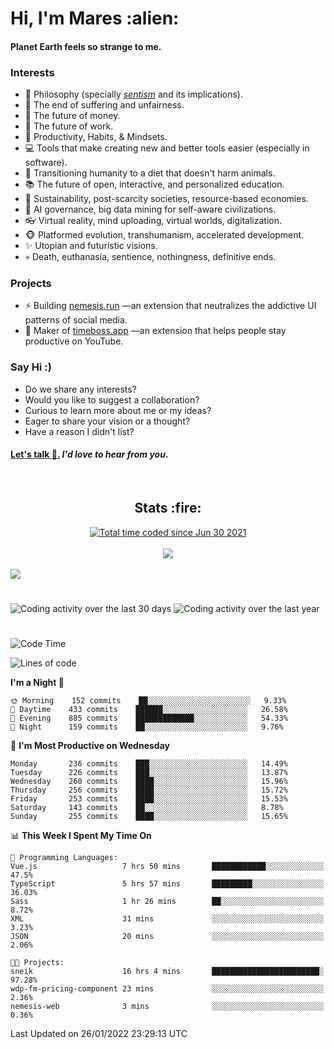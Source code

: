 <h1>Hi, I'm Mares :alien:</h1>

#### Planet Earth feels so strange to me.

### **Interests**

- 🌊 Philosophy (specially [_sentism_][sentismmedium] and its implications).
- 🎯 The end of suffering and unfairness.
- 💸 The future of money.
- 💼 The future of work.
- 🧠 Productivity, Habits, & Mindsets.
- 💻 Tools that make creating new and better tools easier (especially in software).
- 🥗 Transitioning humanity to a diet that doesn't harm animals.
- 📚 The future of open, interactive, and personalized education.
- 🌱 Sustainability, post-scarcity societies, resource-based economies.
- 🤖 AI governance, big data mining for self-aware civilizations.
- 👓 Virtual reality, mind uploading, virtual worlds, digitalization.
- 🐵 Platformed evolution, transhumanism, accelerated development.
- ✨ Utopian and futuristic visions.
- 💀 Death, euthanasia, sentience, nothingness, definitive ends.


### **Projects**

- ⚡ Building [nemesis.run](https://nemesis.run) —an extension that neutralizes the addictive UI patterns of social media.
- 💎 Maker of [timeboss.app](https://timeboss.app) —an extension that helps people stay productive on YouTube.


### **Say Hi :)**

- Do we share any interests?
- Would you like to suggest a collaboration?
- Curious to learn more about me or my ideas?
- Eager to share your vision or a thought?
- Have a reason I didn't list?

#### [Let's talk :wave:.](mailto:mareszhar@gmail.com) _I'd love to hear from you_.

[sentismmedium]: https://medium.com/@mareszhar/born-a-prisoner-a-reflection-about-life-its-struggles-and-a-plan-to-escape-d8566ce9b026

<br>

<h2 align="center">Stats :fire:</h2>

<div align="center">
  <a href="https://wakatime.com/@cfdc0e0d-4860-4b62-9ff0-cb659185525e">
    <img src="https://wakatime.com/badge/user/cfdc0e0d-4860-4b62-9ff0-cb659185525e.svg" alt="Total time coded since Jun 30 2021" />
  </a>
</div>

<br>

<!-- 
Add or remove this: 
&dates=B1AAB3FF 
...or this...
&date_format=M%20j%5B%2C%20Y%5D
from the *streak stats URL below* if they get bugged and aren't updating: 
-->

<div align="center">
  <img src="https://github-readme-streak-stats.herokuapp.com?user=mareszhar&theme=black-ice&hide_border=true&stroke=FFFFFF15&ring=DF8FFE&fire=DF8FFE&currStreakLabel=DF8FFE&background=1A232A&currStreakNum=86FFAB&dates=B1AAB3FF&date_format=M%20j%5B%2C%20Y%5D">
</div>

<br>

<img src="https://activity-graph.herokuapp.com/graph?username=mareszhar&theme=nord&bg_color=00000000&color=979797&line=DF8FFE&point=00000000&area=true&hide_border=true">

<br>

<h1></h1>

<img src="https://wakatime.com/share/@mares/5df0ff02-9c79-41b4-b540-51dc9c65a57b.svg" alt="Coding activity over the last 30 days" />
<img src="https://wakatime.com/share/@mares/ea89ba71-f374-40af-930c-e0655909fe37.svg" alt="Coding activity over the last year" />

<h1></h1>

<!--START_SECTION:waka-->
![Code Time](http://img.shields.io/badge/Code%20Time-457%20hrs%2051%20mins-blue)

![Lines of code](https://img.shields.io/badge/From%20Hello%20World%20I%27ve%20Written-124%20Thousand%20lines%20of%20code-blue)

**I'm a Night 🦉** 

```text
🌞 Morning    152 commits    ██░░░░░░░░░░░░░░░░░░░░░░░   9.33% 
🌆 Daytime    433 commits    ██████░░░░░░░░░░░░░░░░░░░   26.58% 
🌃 Evening    885 commits    █████████████░░░░░░░░░░░░   54.33% 
🌙 Night      159 commits    ██░░░░░░░░░░░░░░░░░░░░░░░   9.76%

```
📅 **I'm Most Productive on Wednesday** 

```text
Monday       236 commits    ███░░░░░░░░░░░░░░░░░░░░░░   14.49% 
Tuesday      226 commits    ███░░░░░░░░░░░░░░░░░░░░░░   13.87% 
Wednesday    260 commits    ████░░░░░░░░░░░░░░░░░░░░░   15.96% 
Thursday     256 commits    ████░░░░░░░░░░░░░░░░░░░░░   15.72% 
Friday       253 commits    ████░░░░░░░░░░░░░░░░░░░░░   15.53% 
Saturday     143 commits    ██░░░░░░░░░░░░░░░░░░░░░░░   8.78% 
Sunday       255 commits    ████░░░░░░░░░░░░░░░░░░░░░   15.65%

```


📊 **This Week I Spent My Time On** 

```text
💬 Programming Languages: 
Vue.js                   7 hrs 50 mins       ████████████░░░░░░░░░░░░░   47.5% 
TypeScript               5 hrs 57 mins       █████████░░░░░░░░░░░░░░░░   36.03% 
Sass                     1 hr 26 mins        ██░░░░░░░░░░░░░░░░░░░░░░░   8.72% 
XML                      31 mins             ░░░░░░░░░░░░░░░░░░░░░░░░░   3.23% 
JSON                     20 mins             ░░░░░░░░░░░░░░░░░░░░░░░░░   2.06%

🐱‍💻 Projects: 
sneik                    16 hrs 4 mins       ████████████████████████░   97.28% 
wdp-fm-pricing-component 23 mins             ░░░░░░░░░░░░░░░░░░░░░░░░░   2.36% 
nemesis-web              3 mins              ░░░░░░░░░░░░░░░░░░░░░░░░░   0.36%

```


 Last Updated on 26/01/2022 23:29:13 UTC
<!--END_SECTION:waka-->
